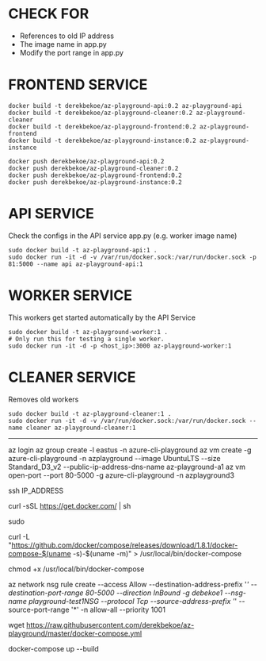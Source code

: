 
# CHECK FOR
- References to old IP address
- The image name in app.py
- Modify the port range in app.py

# FRONTEND SERVICE
```
docker build -t derekbekoe/az-playground-api:0.2 az-playground-api
docker build -t derekbekoe/az-playground-cleaner:0.2 az-playground-cleaner
docker build -t derekbekoe/az-playground-frontend:0.2 az-playground-frontend
docker build -t derekbekoe/az-playground-instance:0.2 az-playground-instance
```
```
docker push derekbekoe/az-playground-api:0.2
docker push derekbekoe/az-playground-cleaner:0.2
docker push derekbekoe/az-playground-frontend:0.2
docker push derekbekoe/az-playground-instance:0.2
```

# API SERVICE
Check the configs in the API service app.py (e.g. worker image name)
```
sudo docker build -t az-playground-api:1 .
sudo docker run -it -d -v /var/run/docker.sock:/var/run/docker.sock -p 81:5000 --name api az-playground-api:1
```

# WORKER SERVICE
This workers get started automatically by the API Service
```
sudo docker build -t az-playground-worker:1 .
# Only run this for testing a single worker.
sudo docker run -it -d -p <host_ip>:3000 az-playground-worker:1
```

# CLEANER SERVICE
Removes old workers
```
sudo docker build -t az-playground-cleaner:1 .
sudo docker run -it -d -v /var/run/docker.sock:/var/run/docker.sock --name cleaner az-playground-cleaner:1
```


---
az login
az group create -l eastus -n azure-cli-playground
az vm create -g azure-cli-playground -n azplayground --image UbuntuLTS --size Standard_D3_v2 --public-ip-address-dns-name az-playground-a1
az vm open-port --port 80-5000 -g azure-cli-playground -n azplayground3

ssh IP_ADDRESS

curl -sSL https://get.docker.com/ | sh

sudo

curl -L "https://github.com/docker/compose/releases/download/1.8.1/docker-compose-$(uname -s)-$(uname -m)" > /usr/local/bin/docker-compose

chmod +x /usr/local/bin/docker-compose

az network nsg rule create --access Allow --destination-address-prefix '*' --destination-port-range 80-5000 --direction InBound -g debekoe1 --nsg-name playground-test1NSG --protocol Tcp --source-address-prefix '*' --source-port-range '*' -n allow-all --priority 1001

wget https://raw.githubusercontent.com/derekbekoe/az-playground/master/docker-compose.yml

docker-compose up --build